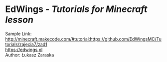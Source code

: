# EdWings - **_Tutorials for Minecraft lesson_** 
Sample Link: http://minecraft.makecode.com/#tutorial:https://github.com/EdWingsMC/Tutorials/zajecia7/zad1<br>
 https://edwings.pl<br>
Author: Łukasz Zaraska
